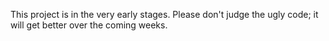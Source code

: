 This project is in the very early stages. Please don't judge the ugly code; it will get better over the coming weeks.
